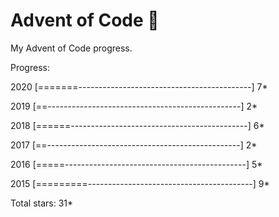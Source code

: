 # Advent of Code :christmas_tree:
My Advent of Code progress.

Progress:

2020 [=======-------------------------------------------] 7*

2019 [==------------------------------------------------] 2*

2018 [======--------------------------------------------] 6*

2017 [==------------------------------------------------] 2*

2016 [=====---------------------------------------------] 5*

2015 [=========-----------------------------------------] 9*

Total stars: 31*